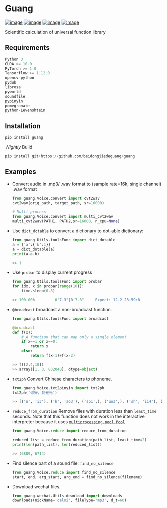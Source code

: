 # Guang

[![image](https://img.shields.io/badge/Pypi-0.0.7.6.8-green.svg)](https://pypi.org/project/guang)
[![image](https://img.shields.io/badge/python-3.X-blue.svg)](https://www.python.org/)
[![image](https://img.shields.io/badge/license-GNU_GPL--v3-blue.svg)](LICENSE)
[![image](https://img.shields.io/badge/author-K.y-orange.svg?style=flat-square&logo=appveyor)](https://github.com/beidongjiedeguang)




Scientific calculation of universal function library

## Requirements

```python
Python 3
CUDA >= 10.0
PyTorch >= 1.0
Tensorflow >= 1.12.0
opencv-python
pydub
librosa
pyworld
soundfile
pypinyin
pomegranate
python-Levenshtein
```



## Installation

```python
pip install guang
```

​	*Nightly* Build

```python
pip install git+https://github.com/beidongjiedeguang/guang
```



## Examples

- Convert audio in .mp3/ .wav format to (sample rate=16k, single channel) .wav format

  ```python
  from guang.Voice.convert import cvt2wav
  cvt2wav(orig_path, target_path, sr=16000)
  
  # Multi-process
  from guang.Voice.convert import multi_cvt2wav 
  multi_cvt2wav(PATH1, PATH2,sr=16000, n_cpu=None)
  ```



* Use `dict_dotable` to convert a dictionary to dot-able dictionary:

  ```python
  from guang.Utils.toolsFunc import dict_dotable
  a = {'a':{'b':1}}
  a = dict_dotable(a)
  print(a.a.b)
  
  >> 1
  ```

  

* Use `probar` to display current progress

  ```python
  from guang.Utils.toolsFunc import probar
  for idx, x in probar(range(10)):
      time.sleep(0.8)
  
  >> 100.00%         0'7.3"|0'7.3"     Expect: 12-2 23:59:8
  ```

  

* `@broadcast`  broadcast a non-broadcast function.

  ```python
  from guang.Utils.toolsFunc import broadcast
  
  @broadcast
  def f(x):
      # A function that can map only a single element
      if x==1 or x==0:
          return x
      else:
          return f(x-1)+f(x-2)
  
  >> f([2,4,10])
  >> array([1, 3, 832040], dtype=object)
  ```

  

* `txt2ph` Convert Chinese characters to phoneme.

  ```python
  from guang.Voice.txt2pinyin import txt2ph
  txt2ph('你好，我是光')
  
  >> [('n', 'i3'), ('h', 'ao3'), ('sp1',), ('uo3',), ('sh', 'ii4'), ('g', 'uang1')]
  ```




* `reduce_from_duration` Remove files with duration less than `least_time` seconds. 
  Note that this function does not work in the interactive interpreter because it uses [`multiprocessing.pool.Pool`](https://docs.python.org/zh-cn/3/library/multiprocessing.html#multiprocessing.pool.Pool)

  ```python
  from guang.Voice.reduce import reduce_from_duration
  
  reduced_list = reduce_from_duration(path_list, least_time=2)
  print(len(path_list), len(reduced_list))
  
  >> (6889, 6714)
  ```



* Find silence part of a sound file: `find_no_silence`

  ```python
  from guang.Voice.reduce import find_no_silence
  start, end, arg_start, arg_end = find_no_silence(filename)
  ```

  

* Download wechat files.

  ```python
  from guang.wechat.Utils.download import downloads
  downloads(nickName='caloi', fileType='mp3', d_t=60)
  ```

  

































